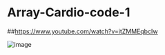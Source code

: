 # Array-Cardio-code-1

##https://www.youtube.com/watch?v=itZMMEqbcIw


![image](https://github.com/onisEg/Array-Cardio-code-1/assets/35266228/56b8180c-b6ff-41fe-95bf-2f60ca8eb580)
